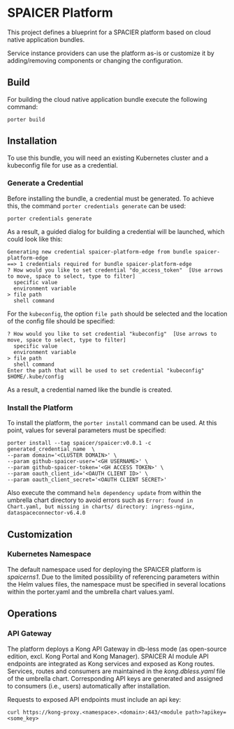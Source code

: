 # SPAICER Platform

This project defines a blueprint for a SPACIER platform based on cloud native application bundles.

Service instance providers can use the platform as-is or customize it by adding/removing components or changing the configuration.

## Build
For building the cloud native application bundle execute the following command:

```
porter build
```

## Installation
To use this bundle, you will need an existing Kubernetes cluster and a kubeconfig file for use as a credential.

### Generate a Credential
Before installing the bundle, a credential must be generated. To achieve this, the command `porter credentials generate` can be used:

```
porter credentials generate
```

As a result, a guided dialog for building a credential will be launched, which could look like this:

```
Generating new credential spaicer-platform-edge from bundle spaicer-platform-edge
==> 1 credentials required for bundle spaicer-platform-edge
? How would you like to set credential "do_access_token"  [Use arrows to move, space to select, type to filter]
  specific value
  environment variable
> file path
  shell command
```

For the `kubeconfig`, the option `file path` should be selected and the location of the config file should be specified:

```
? How would you like to set credential "kubeconfig"  [Use arrows to move, space to select, type to filter]
  specific value
  environment variable
> file path
  shell command
Enter the path that will be used to set credential "kubeconfig" $HOME/.kube/config
```

As a result, a credential named like the bundle is created. 

### Install the Platform
To install the platform, the `porter install` command can be used. At this point, values for several parameters must be specified:

```
porter install --tag spaicer/spaicer:v0.0.1 -c generated_credential_name  \
--param domain='<CLUSTER DOMAIN>' \
--param github-spaicer-user='<GH USERNAME>' \
--param github-spaicer-token='<GH ACCESS TOKEN>' \
--param oauth_client_id='<OAUTH CLIENT ID>' \
--param oauth_client_secret='<OAUTH CLIENT SECRET>'
```

Also execute the command `helm dependency update` from within the umbrella chart directory to avoid errors such as `Error: found in Chart.yaml, but missing in charts/ directory: ingress-nginx, dataspaceconnector-v6.4.0`

## Customization

### Kubernetes Namespace
The default namespace used for deploying the SPAICER platform is *spaicerns1*.
Due to the limited possibility of referencing parameters within the Helm values files, the namespace must be specified in several locations within the porter.yaml
and the umbrella chart values.yaml.

## Operations

### API Gateway
The platform deploys a Kong API Gateway in db-less mode (as open-source edition, excl. Kong Portal and Kong Manager).
SPAICER AI module API endpoints are integrated as Kong services and exposed as Kong routes.
Services, routes and consumers are maintained in the *kong.dbless.yaml* file of the umbrella chart.
Corresponding API keys are generated and assigned to consumers (i.e., users) automatically after installation.

Requests to exposed API endpoints must include an api key:

```
curl https://kong-proxy.<namespace>.<domain>:443/<module path>?apikey=<some_key>
```
